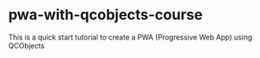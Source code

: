 # pwa-with-qcobjects-course
This is a quick start tutorial to create a PWA (Progressive Web App) using QCObjects

